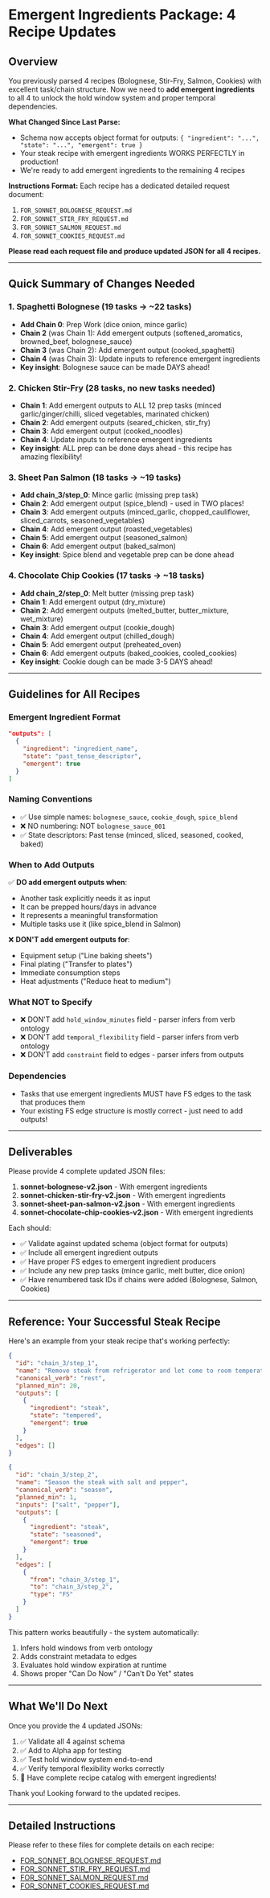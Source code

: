 # Emergent Ingredients Package: 4 Recipe Updates

## Overview

You previously parsed 4 recipes (Bolognese, Stir-Fry, Salmon, Cookies) with excellent task/chain structure. Now we need to **add emergent ingredients** to all 4 to unlock the hold window system and proper temporal dependencies.

**What Changed Since Last Parse:**
- Schema now accepts object format for outputs: `{ "ingredient": "...", "state": "...", "emergent": true }`
- Your steak recipe with emergent ingredients WORKS PERFECTLY in production!
- We're ready to add emergent ingredients to the remaining 4 recipes

**Instructions Format:**
Each recipe has a dedicated detailed request document:
1. `FOR_SONNET_BOLOGNESE_REQUEST.md`
2. `FOR_SONNET_STIR_FRY_REQUEST.md`
3. `FOR_SONNET_SALMON_REQUEST.md`
4. `FOR_SONNET_COOKIES_REQUEST.md`

**Please read each request file and produce updated JSON for all 4 recipes.**

---

## Quick Summary of Changes Needed

### 1. Spaghetti Bolognese (19 tasks → ~22 tasks)
- **Add Chain 0**: Prep Work (dice onion, mince garlic)
- **Chain 2** (was Chain 1): Add emergent outputs (softened_aromatics, browned_beef, bolognese_sauce)
- **Chain 3** (was Chain 2): Add emergent output (cooked_spaghetti)
- **Chain 4** (was Chain 3): Update inputs to reference emergent ingredients
- **Key insight**: Bolognese sauce can be made DAYS ahead!

### 2. Chicken Stir-Fry (28 tasks, no new tasks needed)
- **Chain 1**: Add emergent outputs to ALL 12 prep tasks (minced garlic/ginger/chilli, sliced vegetables, marinated chicken)
- **Chain 2**: Add emergent outputs (seared_chicken, stir_fry)
- **Chain 3**: Add emergent output (cooked_noodles)
- **Chain 4**: Update inputs to reference emergent ingredients
- **Key insight**: ALL prep can be done days ahead - this recipe has amazing flexibility!

### 3. Sheet Pan Salmon (18 tasks → ~19 tasks)
- **Add chain_3/step_0**: Mince garlic (missing prep task)
- **Chain 2**: Add emergent output (spice_blend) - used in TWO places!
- **Chain 3**: Add emergent outputs (minced_garlic, chopped_cauliflower, sliced_carrots, seasoned_vegetables)
- **Chain 4**: Add emergent output (roasted_vegetables)
- **Chain 5**: Add emergent output (seasoned_salmon)
- **Chain 6**: Add emergent output (baked_salmon)
- **Key insight**: Spice blend and vegetable prep can be done ahead

### 4. Chocolate Chip Cookies (17 tasks → ~18 tasks)
- **Add chain_2/step_0**: Melt butter (missing prep task)
- **Chain 1**: Add emergent output (dry_mixture)
- **Chain 2**: Add emergent outputs (melted_butter, butter_mixture, wet_mixture)
- **Chain 3**: Add emergent output (cookie_dough)
- **Chain 4**: Add emergent output (chilled_dough)
- **Chain 5**: Add emergent output (preheated_oven)
- **Chain 6**: Add emergent outputs (baked_cookies, cooled_cookies)
- **Key insight**: Cookie dough can be made 3-5 DAYS ahead!

---

## Guidelines for All Recipes

### Emergent Ingredient Format
```json
"outputs": [
  {
    "ingredient": "ingredient_name",
    "state": "past_tense_descriptor",
    "emergent": true
  }
]
```

### Naming Conventions
- ✅ Use simple names: `bolognese_sauce`, `cookie_dough`, `spice_blend`
- ❌ NO numbering: NOT `bolognese_sauce_001`
- ✅ State descriptors: Past tense (minced, sliced, seasoned, cooked, baked)

### When to Add Outputs
✅ **DO add emergent outputs when**:
- Another task explicitly needs it as input
- It can be prepped hours/days in advance
- It represents a meaningful transformation
- Multiple tasks use it (like spice_blend in Salmon)

❌ **DON'T add emergent outputs for**:
- Equipment setup ("Line baking sheets")
- Final plating ("Transfer to plates")
- Immediate consumption steps
- Heat adjustments ("Reduce heat to medium")

### What NOT to Specify
- ❌ DON'T add `hold_window_minutes` field - parser infers from verb ontology
- ❌ DON'T add `temporal_flexibility` field - parser infers from verb ontology
- ❌ DON'T add `constraint` field to edges - parser infers from outputs

### Dependencies
- Tasks that use emergent ingredients MUST have FS edges to the task that produces them
- Your existing FS edge structure is mostly correct - just need to add outputs!

---

## Deliverables

Please provide 4 complete updated JSON files:
1. **sonnet-bolognese-v2.json** - With emergent ingredients
2. **sonnet-chicken-stir-fry-v2.json** - With emergent ingredients
3. **sonnet-sheet-pan-salmon-v2.json** - With emergent ingredients
4. **sonnet-chocolate-chip-cookies-v2.json** - With emergent ingredients

Each should:
- ✅ Validate against updated schema (object format for outputs)
- ✅ Include all emergent ingredient outputs
- ✅ Have proper FS edges to emergent ingredient producers
- ✅ Include any new prep tasks (mince garlic, melt butter, dice onion)
- ✅ Have renumbered task IDs if chains were added (Bolognese, Salmon, Cookies)

---

## Reference: Your Successful Steak Recipe

Here's an example from your steak recipe that's working perfectly:

```json
{
  "id": "chain_3/step_1",
  "name": "Remove steak from refrigerator and let come to room temperature (temper)",
  "canonical_verb": "rest",
  "planned_min": 20,
  "outputs": [
    {
      "ingredient": "steak",
      "state": "tempered",
      "emergent": true
    }
  ],
  "edges": []
}
```

```json
{
  "id": "chain_3/step_2",
  "name": "Season the steak with salt and pepper",
  "canonical_verb": "season",
  "planned_min": 1,
  "inputs": ["salt", "pepper"],
  "outputs": [
    {
      "ingredient": "steak",
      "state": "seasoned",
      "emergent": true
    }
  ],
  "edges": [
    {
      "from": "chain_3/step_1",
      "to": "chain_3/step_2",
      "type": "FS"
    }
  ]
}
```

This pattern works beautifully - the system automatically:
1. Infers hold windows from verb ontology
2. Adds constraint metadata to edges
3. Evaluates hold window expiration at runtime
4. Shows proper "Can Do Now" / "Can't Do Yet" states

---

## What We'll Do Next

Once you provide the 4 updated JSONs:
1. ✅ Validate all 4 against schema
2. ✅ Add to Alpha app for testing
3. ✅ Test hold window system end-to-end
4. ✅ Verify temporal flexibility works correctly
5. 🎉 Have complete recipe catalog with emergent ingredients!

Thank you! Looking forward to the updated recipes.

---

## Detailed Instructions

Please refer to these files for complete details on each recipe:
- [FOR_SONNET_BOLOGNESE_REQUEST.md](FOR_SONNET_BOLOGNESE_REQUEST.md)
- [FOR_SONNET_STIR_FRY_REQUEST.md](FOR_SONNET_STIR_FRY_REQUEST.md)
- [FOR_SONNET_SALMON_REQUEST.md](FOR_SONNET_SALMON_REQUEST.md)
- [FOR_SONNET_COOKIES_REQUEST.md](FOR_SONNET_COOKIES_REQUEST.md)
